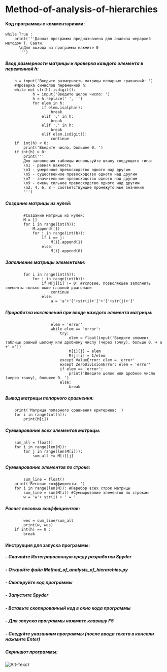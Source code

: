 # Method-of-analysis-of-hierarchies
#### Код программы с комментариями:
```
while True :    
    print('''Данная программа предназначена для анализа иерархий методом Т. Саати.
      \nДля выхода из программы нажмите 0 
      ''')
```
##### Ввод размерности матрицы и проверка каждого элемента в переменной h: 
```
    h = input('Введите размерность матрицы попарных сравнений: ') 
    #Проверка символов переменной h:
    while not str(h).isdigit():
            h = input('Введите целое число: ')
            h = h.replace(' ', '')
            for elem in h:
                if elem.isalpha():
                    break
                elif ',' in h:
                    break
                elif '.' in h:
                    break
                elif elem.isdigit():
                    continue                
    if  int(h) < 0:
        print('Введите число, большее 0. ')
    if int(h) > 0:
        print('''
        Для заполнения таблицы используйте шкалу следующего типа:
        \n1 - равная важность​
        \n3 - умеренное превосходство одного над другим​
        \n5 - существенное превосходство одного над другим​
        \n7 - значительное превосходство одного над другим​
        \n9 - очень сильное превосходство одного над другим​
        \n2, 4, 6, 8 - соответствующие промежуточные значения​
        ''')
```
##### Создание матрицы из нулей:
```
        #Создание матрицы из нулей:
        M = []
        for i in range(int(h)): 
            M.append([])
            for j in range(int(h)): 
                if i == j:
                    M[i].append(1)
                else:
                    M[i].append(0)
```       
##### Заполнение матрицы элементами:
```
        for i in range(int(h)): 
            for j in range(int(h)): 
                if M[j][i] != 0: #Условие, позволяющее заполнить элементы только выше главной диагонали 
                    continue
                else:    
                    a = 'a'+'['+str(i)+']'+'['+str(j)+']'
```
##### Проработка исключений при вводе каждого элемента матрицы: 
```
                    elem = 'error' 
                    while elem == 'error':
                        try:
                            elem = float(input('Введите элемент таблицы равный целому или дробному числу (через точку), больше 0.'+ a +' ='))
                            M[i][j] = elem 
                            M[j][i] = 1/elem
                        except ValueError: elem = 'error'
                        except ZeroDivisionError: elem = 'error'
                        if elem == 'error':
                            print('Введите целое или дробное число (через точку), большее 0. ')
                        else:
                            break
```                    
##### Вывод матрицы попарного сравнения:
```
    print('Матрица попарного сравнения критериев: ')           
    for i in range(int(h)):
        print(M[i]) 
```
##### Суммирование всех элементов матрицы:
```
    sum_all = float() 
    for i in range(len(M)):
        for j in range(len(M[i])):
            sum_all += M[i][j]
```
##### Суммирование элементов по строке:
```
        sum_line = float() 
    print('Весовые коэффициенты: ')
    for i in range(len(M)): #Перебор всех строк матрицы
        sum_line = sum(M[i]) #Суммирование элементов по строкам
        w = 'w'+ str(i) + ' = '
```
##### Расчет весовых коэффициентов:
```
        wes = sum_line/sum_all 
        print(w, wes) 
    if int(h) == 0 :
        break    
```
#### Инструкция для запуска программы:
##### - Скачайте Интегрированную среду разработки Spyder
##### - Откройте файл Method_of_analysis_of_hierarchies.py
##### - Скопируйте код программы
##### - Запустите Spyder
##### - Вставьте скопированный код в окно кода программы
##### - Для запуска программы нажмите клавишу F5
##### - Следуйте указаниям программы (после ввода текста в консоли нажмите Enter)
##### Скриншот программы:
![Alt-текст](https://skr.sh/i/161120/KPF29EN4.jpg?download=1&name=Скриншот%2016-11-2020%2016:43:57.jpg)
        
